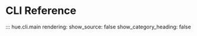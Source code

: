 # CLI Reference

::: hue.cli.main
    rendering:
      show_source: false
      show_category_heading: false
